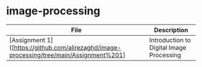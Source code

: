 # image-processing

| File | Description | 
| ------ | ------ | 
| [Assignment 1]([https://github.com/alirezaghd/image-processing/tree/main/Assignment%201] | Introduction to Digital Image Processing |
